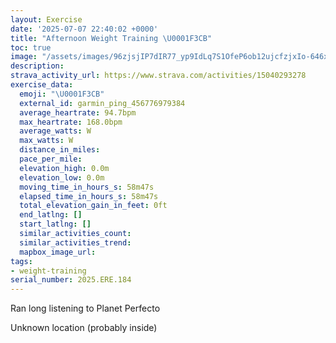 ```yaml
---
layout: Exercise
date: '2025-07-07 22:40:02 +0000'
title: "Afternoon Weight Training \U0001F3CB️"
toc: true
image: "/assets/images/96zjsjIP7dIR77_yp9IdLq7S1OfeP6ob12ujcfzjxIo-646x2048.jpg.jpeg"
description:
strava_activity_url: https://www.strava.com/activities/15040293278
exercise_data:
  emoji: "\U0001F3CB️"
  external_id: garmin_ping_456776979384
  average_heartrate: 94.7bpm
  max_heartrate: 168.0bpm
  average_watts: W
  max_watts: W
  distance_in_miles:
  pace_per_mile:
  elevation_high: 0.0m
  elevation_low: 0.0m
  moving_time_in_hours_s: 58m47s
  elapsed_time_in_hours_s: 58m47s
  total_elevation_gain_in_feet: 0ft
  end_latlng: []
  start_latlng: []
  similar_activities_count:
  similar_activities_trend:
  mapbox_image_url:
tags:
- weight-training
serial_number: 2025.ERE.184
---
```

Ran long listening to Planet Perfecto

Unknown location (probably inside)
